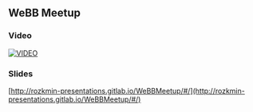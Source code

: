 ## WeBB Meetup
### Video
[![VIDEO](http://img.youtube.com/vi/O8oSXXMJ-v8/0.jpg)](http://www.youtube.com/watch?v=O8oSXXMJ-v8 "Jarosław Michalik - MAKE YOUR APP MODULAR! - 7. WeBB MeetUp - 30 listopad 2017")

### Slides
[http://rozkmin-presentations.gitlab.io/WeBBMeetup/#/](http://rozkmin-presentations.gitlab.io/WeBBMeetup/#/)
